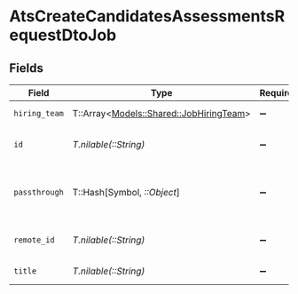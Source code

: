 # AtsCreateCandidatesAssessmentsRequestDtoJob


## Fields

| Field                                                                           | Type                                                                            | Required                                                                        | Description                                                                     | Example                                                                         |
| ------------------------------------------------------------------------------- | ------------------------------------------------------------------------------- | ------------------------------------------------------------------------------- | ------------------------------------------------------------------------------- | ------------------------------------------------------------------------------- |
| `hiring_team`                                                                   | T::Array<[Models::Shared::JobHiringTeam](../../models/shared/jobhiringteam.md)> | :heavy_minus_sign:                                                              | Hiring team for the job.                                                        |                                                                                 |
| `id`                                                                            | *T.nilable(::String)*                                                           | :heavy_minus_sign:                                                              | Unique identifier                                                               | 8187e5da-dc77-475e-9949-af0f1fa4e4e3                                            |
| `passthrough`                                                                   | T::Hash[Symbol, *::Object*]                                                     | :heavy_minus_sign:                                                              | Value to pass through to the provider                                           | {<br/>"other_known_names": "John Doe"<br/>}                                     |
| `remote_id`                                                                     | *T.nilable(::String)*                                                           | :heavy_minus_sign:                                                              | Provider's unique identifier                                                    | 8187e5da-dc77-475e-9949-af0f1fa4e4e3                                            |
| `title`                                                                         | *T.nilable(::String)*                                                           | :heavy_minus_sign:                                                              | Title of the job                                                                | Software Engineer                                                               |